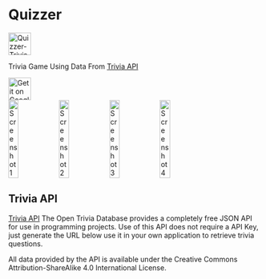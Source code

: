 # Quizzer

<img src='https://github.com/DevKazonovic/Quizzer/blob/653e246c2b8d0e8daf7c96e1a9ae678b9dfe54d5/app/src/main/ic_launcher-playstore.png' alt='Quizzer-Trivia Game' height='45' /> 

Trivia Game Using Data From [Trivia API](https://opentdb.com/api_config.php)

<a href='https://play.google.com/store/apps/details?id=com.devkazonovic.projects.quizzer'>
   <img src='https://simplemobiletools.com/assets/images/google-play.png' alt='Get it on Google Play' height='45' />
</a>

<div style="display:flex;">
 <img src="https://drive.google.com/uc?export=view&id=1rStlHGjfrO57PwI5g1bsagcvBN8PtM1U" width="20%" alt="Screenshot1" />
 <img src="https://drive.google.com/uc?export=view&id=1Q87MxEpnUPRvqf32KYtKMtbdVckoqo2P" width="20%" alt="Screenshot2" />
 <img src="https://drive.google.com/uc?export=view&id=18pVo0pD-k_PcLi5vQe4KjES03wNjink-" width="20%" alt="Screenshot3" />
 <img src="https://drive.google.com/uc?export=view&id=1sjy0lSbi9JOBVYUO2WzlsG5CLbIrm07n" width="20%" alt="Screenshot4" />
</div>

## Trivia API

[Trivia API](https://opentdb.com/api_config.php)
The Open Trivia Database provides a completely free JSON API for use in programming projects. Use of this API does not require a API Key, just generate the URL below use it in your own application to retrieve trivia questions.

All data provided by the API is available under the Creative Commons Attribution-ShareAlike 4.0 International License. 
